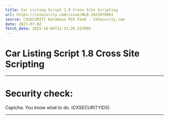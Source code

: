 ```yaml
---
title: Car Listing Script 1.8 Cross Site Scripting
url: https://cxsecurity.com/issue/WLB-2023070001
source: CXSECURITY Database RSS Feed - CXSecurity.com
date: 2023-07-02
fetch_date: 2025-10-04T11:51:26.227095
---
```


# Car Listing Script 1.8 Cross Site Scripting

---

# Security check:

Captcha. You know what to do. (CXSECURITYIDS)

---